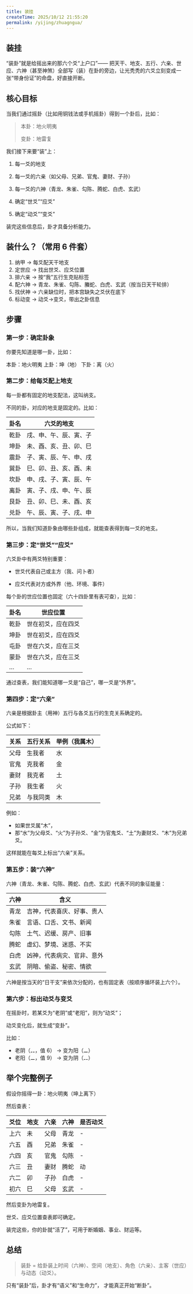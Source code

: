 ```yaml
---
title: 装挂
createTime: 2025/10/12 21:55:20
permalink: /yijing/zhuagngua/
---
```


## 装挂
“装卦”就是给摇出来的那六个爻“上户口”——
把天干、地支、五行、六亲、世应、六神（甚至神煞）全部写（装）在卦的旁边，让光秃秃的六爻立刻变成一张“带身份证”的命盘，好直接开断。

## 核心目标

当我们通过摇卦（比如用铜钱法或手机摇卦）得到一个卦后，比如：

> 本卦：地火明夷
> 
> 变卦：地雷复

我们接下来要“装”上：

1. 每一爻的地支

2. 每一爻的六亲（如父母、兄弟、官鬼、妻财、子孙）

3. 每一爻的六神（青龙、朱雀、勾陈、腾蛇、白虎、玄武）

4. 确定“世爻”“应爻”

5. 确定“动爻”“变爻”

装完这些信息后，卦才具备分析能力。


## 装什么？（常用 6 件套）

1. 纳甲 → 每爻配天干地支
2. 定世应 → 找出世爻、应爻位置
3. 排六亲 → 按“我”五行生克贴标签
4. 配六神 → 青龙、朱雀、勾陈、螣蛇、白虎、玄武（按当日天干轮排）
5. 找伏神 → 六亲缺位时，把本宫缺失之爻伏在底下
6. 标动变 → 动爻→变爻，带出之卦信息

## 步骤

### 第一步：确定卦象

你要先知道是哪一卦，比如：

本卦：地火明夷
上卦：坤（地）
下卦：离（火）

### 第二步：给每爻配上地支

每一卦都有固定的地支配法，这叫纳支。

不同的卦，对应的地支是固定的。比如：

| 卦名 | 六爻的地支             |
| ---- | ---------------------- |
| 乾卦 | 戌、申、午、辰、寅、子 |
| 坤卦 | 未、酉、亥、丑、卯、巳 |
| 震卦 | 子、寅、辰、午、申、戌 |
| 巽卦 | 巳、卯、丑、亥、酉、未 |
| 坎卦 | 申、戌、子、寅、辰、午 |
| 离卦 | 寅、子、戌、申、午、辰 |
| 艮卦 | 丑、卯、巳、未、酉、亥 |
| 兑卦 | 午、辰、寅、子、戌、申 |

所以，当我们知道卦象由哪些卦组成，就能查表得到每一爻的地支。

### 第三步：定“世爻”“应爻”

六爻卦中有两爻特别重要：

* 世爻代表自己或主方（我、问卜者）

* 应爻代表对方或外界（他、环境、事件）

每个卦的世应位置也固定（六十四卦里有表可查），比如：

| 卦名 | 世应位置           |
| ---- | ------------------ |
| 乾卦 | 世在初爻，应在四爻 |
| 坤卦 | 世在初爻，应在四爻 |
| 屯卦 | 世在六爻，应在三爻 |
| 蒙卦 | 世在六爻，应在三爻 |
| …    | …                  |

通过查表，我们能知道哪一爻是“自己”，哪一爻是“外界”。

### 第四步：定“六亲”

六亲是根据卦主（用神）五行与各爻五行的生克关系确定的。

公式如下：

| 关系 | 五行关系 | 举例（我属木） |
| ---- | -------- | -------------- |
| 父母 | 生我者   | 水             |
| 官鬼 | 克我者   | 金             |
| 妻财 | 我克者   | 土             |
| 子孙 | 我生者   | 火             |
| 兄弟 | 与我同类 | 木             |

例如：

* 如果世爻属“木”，
* 那“水”为父母爻、“火”为子孙爻、“金”为官鬼爻、“土”为妻财爻、“木”为兄弟爻。

这样就能在每爻上标出“六亲”关系。

### 第五步：装“六神”

六神（青龙、朱雀、勾陈、腾蛇、白虎、玄武）代表不同的象征能量：

| 六神 | 含义                       |
| ---- | -------------------------- |
| 青龙 | 吉神，代表喜庆、好事、贵人 |
| 朱雀 | 言语、口舌、文书、新闻     |
| 勾陈 | 土气、迟缓、房产、旧事     |
| 腾蛇 | 虚幻、梦境、迷惑、不实     |
| 白虎 | 凶神，代表病灾、官非、意外 |
| 玄武 | 阴暗、偷盗、秘密、情欲     |

六神是按当天的“日干支”来依次分配的，也有固定表（按顺序循环装上六个）。


### 第六步：标出动爻与变爻

在摇卦时，若某爻为“老阴”或“老阳”，则为“动爻”；

动爻变化后，就生成“变卦”。

比如：

* 老阴（⚋，值 6） → 变为阳（⚊）
* 老阳（⚊，值 9） → 变为阴（⚋）

## 举个完整例子

假设你摇得一卦：地火明夷（坤上离下）

然后查表：


| 爻位 | 地支 | 六亲 | 六神 | 是否动爻 |
| ---- | ---- | ---- | ---- | -------- |
| 上六 | 未   | 父母 | 青龙 | -        |
| 六五 | 酉   | 兄弟 | 朱雀 | -        |
| 六四 | 亥   | 官鬼 | 勾陈 | -        |
| 六三 | 丑   | 妻财 | 腾蛇 | 动       |
| 六二 | 卯   | 子孙 | 白虎 | -        |
| 初六 | 巳   | 父母 | 玄武 | -        |

然后变卦为地雷复。

世爻、应爻位置查表即可确定。

装完这些，你的卦就“活了”，可用于断婚姻、事业、财运等。

## 总结

> 装卦 = 给卦装上时间（六神）、空间（地支）、角色（六亲）、主客（世应）与动态（动爻）。

只有“装卦”后，卦才有“语义”和“生命力”，
才能真正开始“断卦”。